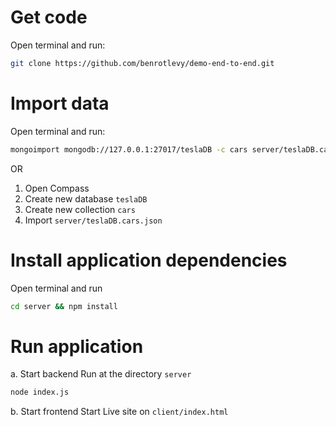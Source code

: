 # Get code
Open terminal and run:
```sh
git clone https://github.com/benrotlevy/demo-end-to-end.git
```

# Import data
Open terminal and run:
```sh
mongoimport mongodb://127.0.0.1:27017/teslaDB -c cars server/teslaDB.cars.json
```

OR
1. Open Compass
1. Create new database `teslaDB`
1. Create new collection `cars`
1. Import `server/teslaDB.cars.json`

# Install application dependencies
Open terminal and run
```sh
cd server && npm install
```

# Run application
a. Start backend
Run at the directory `server`
```sh
node index.js
```

b. Start frontend
Start Live site on `client/index.html`
